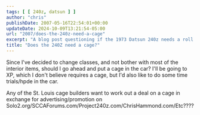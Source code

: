 ```yaml
---
tags: [ [ 240z, datsun ] ]
author: "chris"
publishDate: 2007-05-16T22:54:01+00:00
updateDate: 2024-10-09T13:21:54-05:00
url: "2007/does-the-240z-need-a-cage"
excerpt: "A blog post questioning if the 1973 Datsun 240z needs a roll cage"
title: "Does the 240Z need a cage?"
---
```


Since I've decided to change classes, and not bother with most of the interior items, should I go ahead and put a cage in the car? I'll be going to XP, which I don't believe requires a cage, but I'd also like to do some time trials/hpde in the car.

Any of the St. Louis cage builders want to work out a deal on a cage in exchange for advertising/promotion on Solo2.org/SCCAForums.com/Project240z.com/ChrisHammond.com/Etc????

